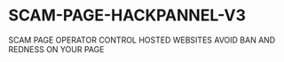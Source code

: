 # SCAM-PAGE-HACKPANNEL-V3
SCAM PAGE OPERATOR CONTROL HOSTED WEBSITES AVOID BAN AND REDNESS ON YOUR PAGE
